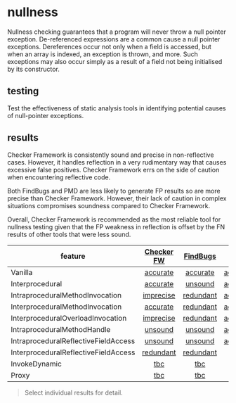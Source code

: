 # nullness
Nullness checking guarantees that a program will never throw a null pointer exception. De-referenced expressions are a common cause a null pointer exceptions. Dereferences occur not only when a field is accessed, but when an array is indexed, an exception is thrown, and more. Such exceptions may also occur simply as a result of a field not being initialised by its constructor.

## testing

Test the effectiveness of static analysis tools in identifying potential causes of null-pointer exceptions.

## results

Checker Framework is consistently sound and precise in non-reflective cases. However, it handles reflection in a very rudimentary way that causes excessive false positives. Checker Framework errs on the side of caution when encountering reflective code. 

Both FindBugs and PMD are less likely to generate FP results so are more precise than Checker Framework. However, their lack of caution in complex situations compromises soundness compared to Checker Framework.

Overall, Checker Framework is recommended as the most reliable tool for nullness testing given that the FP weakness in reflection is offset by the FN results of other tools that were less sound.

| feature | [Checker FW](https://github.com/michaelemery/staticanalysis/blob/master/checker/nullness/checkerframework.md#checker-framework) | [FindBugs](https://github.com/michaelemery/staticanalysis/blob/master/checker/nullness/findbugs.md#findbugs) | [Infer](https://github.com/michaelemery/staticanalysis/blob/master/checker/nullness/infer.md#pmd) | [PMD](https://github.com/michaelemery/staticanalysis/blob/master/checker/nullness/pmd.md#pmd) | 
| --- | :---: | :---: | :---: | :---: |
| Vanilla | [accurate](https://github.com/michaelemery/staticanalysis/blob/master/checker/nullness/checkerframework.md#vanilla) | [accurate](https://github.com/michaelemery/staticanalysis/blob/master/checker/nullness/findbugs.md#vanilla) | [accurate](https://github.com/michaelemery/staticanalysis/blob/master/checker/nullness/infer.md#vanilla) | [accurate](https://github.com/michaelemery/staticanalysis/blob/master/checker/nullness/pmd.md#vanilla) |
| Interprocedural | [accurate](https://github.com/michaelemery/staticanalysis/blob/master/checker/nullness/checkerframework.md#interprocedural) | [unsound](https://github.com/michaelemery/staticanalysis/blob/master/checker/nullness/findbugs.md#interprocedural) | [accurate](https://github.com/michaelemery/staticanalysis/blob/master/checker/nullness/infer.md#interprocedural) | [unsound](https://github.com/michaelemery/staticanalysis/blob/master/checker/nullness/pmd.md#interprocedural) |
| IntraproceduralMethodInvocation | [imprecise](https://github.com/michaelemery/staticanalysis/blob/master/checker/nullness/checkerframework.md#intraproceduralmethodinvocation) | [redundant](https://github.com/michaelemery/staticanalysis/blob/master/checker/nullness/findbugs.md#intraproceduralmethodinvocation) | [accurate](https://github.com/michaelemery/staticanalysis/blob/master/checker/nullness/infer.md#intraproceduralmethodinvocation) | [redundant](https://github.com/michaelemery/staticanalysis/blob/master/checker/nullness/pmd.md#intraproceduralmethodinvocation) |
| InterproceduralMethodInvocation | [accurate](https://github.com/michaelemery/staticanalysis/blob/master/checker/nullness/checkerframework.md#interproceduralmethodinvocation) | [redundant](https://github.com/michaelemery/staticanalysis/blob/master/checker/nullness/findbugs.md#interproceduralmethodinvocation) | [accurate](https://github.com/michaelemery/staticanalysis/blob/master/checker/nullness/infer.md#interproceduralmethodinvocation) | [redundant](https://github.com/michaelemery/staticanalysis/blob/master/checker/nullness/pmd.md#interproceduralmethodinvocation) |
| InterproceduralOverloadInvocation | [imprecise](https://github.com/michaelemery/staticanalysis/blob/master/checker/nullness/checkerframework.md#interproceduraloverloadinvocation) | [redundant](https://github.com/michaelemery/staticanalysis/blob/master/checker/nullness/findbugs.md#interproceduraloverloadinvocation) | [accurate](https://github.com/michaelemery/staticanalysis/blob/master/checker/nullness/infer.md#interproceduraloverloadinvocation) | [redundant](https://github.com/michaelemery/staticanalysis/blob/master/checker/nullness/pmd.md#interproceduraloverloadinvocation) |
| IntraproceduralMethodHandle | [unsound](https://github.com/michaelemery/staticanalysis/blob/master/checker/nullness/checkerframework.md#intraproceduralmethodhandle) | [unsound](https://github.com/michaelemery/staticanalysis/blob/master/checker/nullness/findbugs.md#intraproceduralmethodhandle) | [accurate](https://github.com/michaelemery/staticanalysis/blob/master/checker/nullness/infer.md#intraproceduralmethodhandle) | [unsound](https://github.com/michaelemery/staticanalysis/blob/master/checker/nullness/pmd.md#intraproceduralmethodhandle) |
| IntraproceduralReflectiveFieldAccess | [unsound](https://github.com/michaelemery/staticanalysis/blob/master/checker/nullness/checkerframework.md#intraproceduralreflectivefieldaccess) | [unsound](https://github.com/michaelemery/staticanalysis/blob/master/checker/nullness/findbugs.md#intraproceduralreflectivefieldaccess) | [accurate](https://github.com/michaelemery/staticanalysis/blob/master/checker/nullness/infer.md#intraproceduralreflectivefieldaccess) | [unsound](https://github.com/michaelemery/staticanalysis/blob/master/checker/nullness/pmd.md#intraproceduralreflectivefieldaccess) |
| InterproceduralReflectiveFieldAccess | [redundant](https://github.com/michaelemery/staticanalysis/blob/master/checker/nullness/checkerframework.md#interproceduralreflectivefieldaccess) | [redundant](https://github.com/michaelemery/staticanalysis/blob/master/checker/nullness/findbugs.md#interproceduralreflectivefieldaccess) | [tbc](https://github.com/michaelemery/staticanalysis/blob/master/checker/nullness/infer.md#interproceduralreflectivefieldaccess) | [redundant](https://github.com/michaelemery/staticanalysis/blob/master/checker/nullness/pmd.md#interproceduralreflectivefieldaccess) |
| InvokeDynamic | [tbc](https://github.com/michaelemery/staticanalysis/blob/master/checker/nullness/checkerframework.md#invokedynamic) | [tbc](https://github.com/michaelemery/staticanalysis/blob/master/checker/nullness/findbugs.md#invokedynamic) | [tbc](https://github.com/michaelemery/staticanalysis/blob/master/checker/nullness/infer.md#invokedynamic) | [tbc](https://github.com/michaelemery/staticanalysis/blob/master/checker/nullness/pmd.md#invokedynamic) |
| Proxy | [tbc](https://github.com/michaelemery/staticanalysis/blob/master/checker/nullness/checkerframework.md#proxy) | [tbc](https://github.com/michaelemery/staticanalysis/blob/master/checker/nullness/findbugs.md#proxy) | [tbc](https://github.com/michaelemery/staticanalysis/blob/master/checker/nullness/infer.md#proxy) | [tbc](https://github.com/michaelemery/staticanalysis/blob/master/checker/nullness/pmd.md#proxy) |

> Select individual results for detail.
